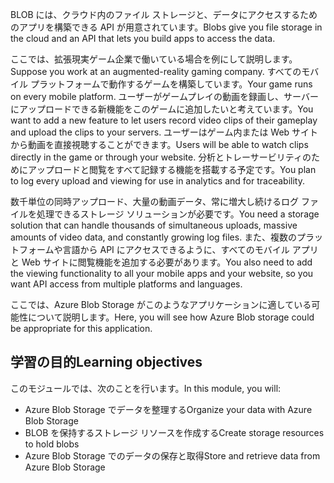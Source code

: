 <span data-ttu-id="fdb52-101">BLOB には、クラウド内のファイル ストレージと、データにアクセスするためのアプリを構築できる API が用意されています。</span><span class="sxs-lookup"><span data-stu-id="fdb52-101">Blobs give you file storage in the cloud and an API that lets you build apps to access the data.</span></span>

<span data-ttu-id="fdb52-102">ここでは、拡張現実ゲーム企業で働いている場合を例にして説明します。</span><span class="sxs-lookup"><span data-stu-id="fdb52-102">Suppose you work at an augmented-reality gaming company.</span></span> <span data-ttu-id="fdb52-103">すべてのモバイル プラットフォームで動作するゲームを構築しています。</span><span class="sxs-lookup"><span data-stu-id="fdb52-103">Your game runs on every mobile platform.</span></span> <span data-ttu-id="fdb52-104">ユーザーがゲームプレイの動画を録画し、サーバーにアップロードできる新機能をこのゲームに追加したいと考えています。</span><span class="sxs-lookup"><span data-stu-id="fdb52-104">You want to add a new feature to let users record video clips of their gameplay and upload the clips to your servers.</span></span> <span data-ttu-id="fdb52-105">ユーザーはゲーム内または Web サイトから動画を直接視聴することができます。</span><span class="sxs-lookup"><span data-stu-id="fdb52-105">Users will be able to watch clips directly in the game or through your website.</span></span> <span data-ttu-id="fdb52-106">分析とトレーサービリティのためにアップロードと閲覧をすべて記録する機能を搭載する予定です。</span><span class="sxs-lookup"><span data-stu-id="fdb52-106">You plan to log every upload and viewing for use in analytics and for traceability.</span></span>

<span data-ttu-id="fdb52-107">数千単位の同時アップロード、大量の動画データ、常に増大し続けるログ ファイルを処理できるストレージ ソリューションが必要です。</span><span class="sxs-lookup"><span data-stu-id="fdb52-107">You need a storage solution that can handle thousands of simultaneous uploads, massive amounts of video data, and constantly growing log files.</span></span> <span data-ttu-id="fdb52-108">また、複数のプラットフォームや言語から API にアクセスできるように、すべてのモバイル アプリと Web サイトに閲覧機能を追加する必要があります。</span><span class="sxs-lookup"><span data-stu-id="fdb52-108">You also need to add the viewing functionality to all your mobile apps and your website, so you want API access from multiple platforms and languages.</span></span>

<span data-ttu-id="fdb52-109">ここでは、Azure Blob Storage がこのようなアプリケーションに適している可能性について説明します。</span><span class="sxs-lookup"><span data-stu-id="fdb52-109">Here, you will see how Azure Blob storage could be appropriate for this application.</span></span>

## <a name="learning-objectives"></a><span data-ttu-id="fdb52-110">学習の目的</span><span class="sxs-lookup"><span data-stu-id="fdb52-110">Learning objectives</span></span>
<span data-ttu-id="fdb52-111">このモジュールでは、次のことを行います。</span><span class="sxs-lookup"><span data-stu-id="fdb52-111">In this module, you will:</span></span>

- <span data-ttu-id="fdb52-112">Azure Blob Storage でデータを整理する</span><span class="sxs-lookup"><span data-stu-id="fdb52-112">Organize your data with Azure Blob Storage</span></span>
- <span data-ttu-id="fdb52-113">BLOB を保持するストレージ リソースを作成する</span><span class="sxs-lookup"><span data-stu-id="fdb52-113">Create storage resources to hold blobs</span></span>
- <span data-ttu-id="fdb52-114">Azure Blob Storage でのデータの保存と取得</span><span class="sxs-lookup"><span data-stu-id="fdb52-114">Store and retrieve data from Azure Blob Storage</span></span>
